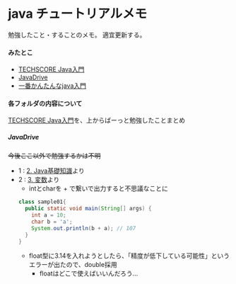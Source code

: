 # java チュートリアルメモ
勉強したこと・することのメモ。
適宜更新する。

#### みたとこ
* [TECHSCORE Java入門](http://www.techscore.com/tech/Java/JavaIntro/index/)
* [JavaDrive](http://www.javadrive.jp/start/)
* [一番かんたんなjava入門](http://nobuo-create.net/java-beginner-3/)

#### 各フォルダの内容について
[TECHSCORE Java入門](http://www.techscore.com/tech/Java/JavaIntro/index/)を、上からばーっと勉強したことまとめ
##### JavaDrive
~~今後ここ以外で勉強するかは不明~~
* 1 : [2. Java基礎知識](http://www.techscore.com/tech/Java/JavaIntro/2/)より
* 2 : [3. 変数](http://www.techscore.com/tech/Java/JavaIntro/3/)より
  * intとcharを + で繋いで出力すると不思議なことに
  ``` java
  class sample01{
    public static void main(String[] args) {
      int a = 10;
      char b = 'a';
      System.out.println(b + a); // 107
    }
  }
  ```
  * float型に3.14を入れようとしたら、「精度が低下している可能性」というエラーが出たので、double採用
    * floatはどこで使えばいいんだろう…
